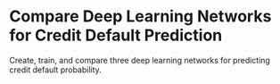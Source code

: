 # **Compare Deep Learning Networks for Credit Default Prediction**

Create, train, and compare three deep learning networks for predicting credit default probability.
